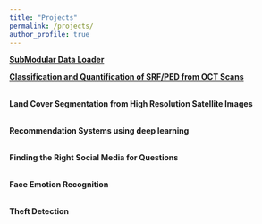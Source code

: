 ```yaml
---
title: "Projects"
permalink: /projects/
author_profile: true
---
```

<b>[SubModular Data Loader](https://VamshiTeja.github.io/projects/SMDL)

<b>[Classification and Quantification of SRF/PED from OCT Scans](https://VamshiTeja.github.io/projects/OCT)

<br>Land Cover Segmentation from High Resolution Satellite Images

<br>Recommendation Systems using deep learning

<br>Finding the Right Social Media for Questions

<br>Face Emotion Recognition

<br>Theft Detection
